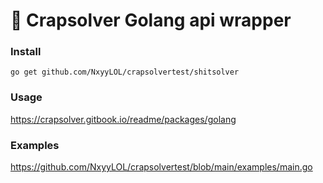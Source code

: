 # 🦠 Crapsolver **Golang** api wrapper

### Install
```
go get github.com/NxyyLOL/crapsolvertest/shitsolver
```

### Usage
https://crapsolver.gitbook.io/readme/packages/golang

### Examples
https://github.com/NxyyLOL/crapsolvertest/blob/main/examples/main.go
